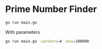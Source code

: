 # Prime Number Finder

```bash
go run main.go
```

With parameters
```bash
go run main.go -workers=4 -max=100000
```